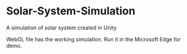 # Solar-System-Simulation
A simulation of solar system created in Unity

WebGL file has the working simulation. Run it in the Microsoft Edge for demo.
